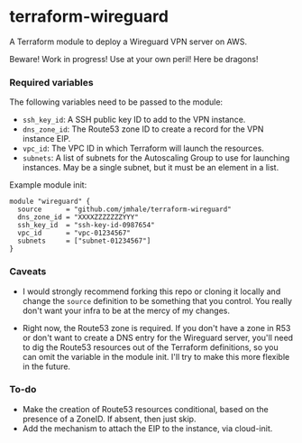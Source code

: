 # terraform-wireguard

A Terraform module to deploy a Wireguard VPN server on AWS.

Beware! Work in progress! Use at your own peril! Here be dragons!

### Required variables
The following variables need to be passed to the module:

- `ssh_key_id`: A SSH public key ID to add to the VPN instance.
- `dns_zone_id`: The Route53 zone ID to create a record for the VPN instance EIP.
- `vpc_id`: The VPC ID in which Terraform will launch the resources.
- `subnets`: A list of subnets for the Autoscaling Group to use for launching instances. May be a single subnet, but it must be an element in a list.

Example module init:
```
module "wireguard" {
  source      = "github.com/jmhale/terraform-wireguard"
  dns_zone_id = "XXXXZZZZZZZYYY"
  ssh_key_id  = "ssh-key-id-0987654"
  vpc_id      = "vpc-01234567"
  subnets     = ["subnet-01234567"]
}
```

### Caveats

- I would strongly recommend forking this repo or cloning it locally and change the `source` definition to be something that you control. You really don't want your infra to be at the mercy of my changes.

- Right now, the Route53 zone is required. If you don't have a zone in R53 or don't want to create a DNS entry for the Wireguard server, you'll need to dig the Route53 resources out of the Terraform definitions, so you can omit the variable in the module init. I'll try to make this more flexible in the future.


### To-do

- Make the creation of Route53 resources conditional, based on the presence of a ZoneID. If absent, then just skip.
- Add the mechanism to attach the EIP to the instance, via cloud-init.
